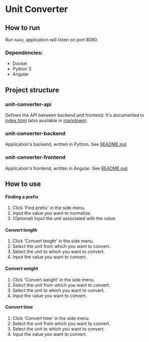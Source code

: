 # Unit Converter

## How to run

Run `make`, application will listen on port 8080.

### Dependencies:

- Docker
- Python 3
- Angular

## Project structure

### unit-converter-api
Defines the API between backend and frontend. It's documented in [index.html](unit-converter-api/index.html) (also available in [markdown](unit-converter-api/index.md)).

### unit-converter-backend
Application's backend, written in Python. See [README.md](unit-converter-backend/README.md).

### unit-converter-frontend
Application's frontend, written in Angular. See [README.md](unit-converter-frontend/README.md).

## How to use

#### Finding a prefix
1. Click 'Find prefix' in the side menu.
2. Input the value you want to normalize.
3. (Optional) Input the unit associated with the value.
#### Convert length
1. Click 'Convert length' in the side menu.
2. Select the unit from which you want to convert.
3. Select the unit to which you want to convert.
4. Input the value you want to convert.

#### Convert weight
1. Click 'Convert weight' in the side menu.
2. Select the unit from which you want to convert.
3. Select the unit to which you want to convert.
4. Input the value you want to convert.

#### Convert time
1. Click 'Convert time' in the side menu.
2. Select the unit from which you want to convert.
3. Select the unit to which you want to convert.
4. Input the value you want to convert.
